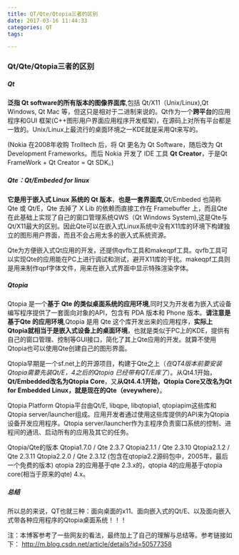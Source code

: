 ```yaml
---
title: QT/Qte/Qtopia三者的区别
date: 2017-03-16 11:44:33
categories: QT
tags:

---
```

### Qt/Qte/Qtopia三者的区别
##### Qt
**泛指 Qt software的所有版本的图像界面库**,包括 Qt/X11（Unix/Linux),Qt Windows, Qt Mac 等，但这只是相对于二进制来说的。Qt作为一个**跨平台**的应用程序和GUI 框架(C++图形用户界面应用程序开发框架)，在源码上对所有平台都是一致的。Unix/Linux上最流行的桌面环境之一KDE就是采用Qt来写的。


(Nokia 在2008年收购 Trolltech 后，将 Qt 更名为 Qt Software，随后改为 Qt Development Frameworks。而后 Nokia 开发了 IDE 工具 **Qt Creator**，于是Qt FrameWork + Qt Creator = Qt SDK。)


##### Qte：Qt/Embeded for linux
**它是用于嵌入式 Linux 系统的 Qt 版本**，**也是一套界面库**,Qt/Embeded 也简称 Qte 或 Qt/E，Qte 去掉了 X Lib 的依赖而直接工作在 Framebuffer 上，而且Qte在此基础上实现了自己的窗口管理系统QWS（Qt Windows System),这是Qte与Qt/X11最大的区别。因此Qte可以在嵌入式Linux系统中没有X11库的环境下构建独立的图形用户界面，而且不会占用太多的嵌入式系统资源。


Qte为方便嵌入式Qt应用的开发，还提供qvfb工具和makeqpf工具。qvfb工具可以实现Qte的应用能在PC上进行调试和测试，避开X11库的干扰。makeqpf工具则是用来制作qpf字体文件，用来在嵌入式界面中显示特殊渲染字体。


##### Qtopia
Qtopia 是一个**基于 Qte 的类似桌面系统的应用环境**,同时又为开发者为嵌入式设备编写程序提供了一套面向对象的API，包含有 PDA 版本和 Phone 版本。**请注意是基于Qte 的应用环境**,Qtopia 是用 Qte 这个库开发出来的应用程序，**实际上Qtopia就相当于是嵌入式设备上的桌面环境**，也就是类似于PC上的KDE，提供有自己的窗口管理、控制等GUI接口，简化了其上Qte应用的开发。就算不使用Qtopia也可以使用Qte创建自己的图形界面。


Qtopia早期是一个sf.net上的开源项目，构建于Qte之上（*在QT4版本前要安装Qtopia需要先装Qt/E，4之后的Qtopia 已经带有QT/E库了*）。从Qt4.1开始，**Qt/Embedded改名为Qtopia Core**，又**从Qt4.4.1开始，Qtopia Core又改名为Qt for Embedded Linux，就是现在的Qte（eveywhere）**。


Qtopia Platform
Qtopia平台由Qt/E, libqpe, libqtopia1, qtopiapim这些库和Qtopia server/launcher组成。应用开发者通过使用这些库提供的API来为Qtopia设备开发应用程序。Qtopia server/launcher作为主程序负责窗口系统的控制、进程间的通讯、启动所有的应用及其它的任务。


Qtopia/Qte的版本
Qtopia1.7.0 / Qte 2.3.7
Qtopia2.1.1 / Qte 2.3.10
Qtopia2.1.2 / Qte 2.3.11
Qtopia2.2.0 / Qte 2.3.12 (包含在qtopia2.2源码包中，2005年，最后一个免费的版本)
qtopia 2的应用基于qte 2.3.x的，qtopia 4的应用基于qtopia core(相当于原来的qte) 4.x。

##### 总结
所以总的来说，QT也就三种：面向桌面的x11、面向嵌入式的Qt/E、以及面向嵌入式带各种应用程序的Qtopia桌面系统！！！

注：本博客参考了一些网友的看法，最终加上了自己的理解与总结等。参考链接如下：
http://m.blog.csdn.net/article/details?id=50577358